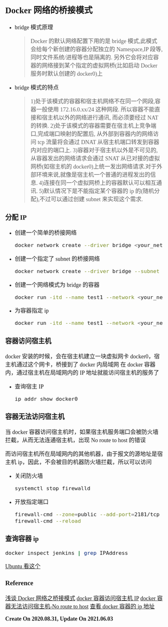 <font size=4 face='楷体'>

## Docker 网络的桥接模式

- bridge 模式原理

  > Docker 的默认网络配置下用的是 bridge 模式,此模式会给每个新创建的容器分配独立的 Namespace,IP 段等,同时文件系统/进程等也是隔离的. 另外它会将对应容器的网络接到某个指定的虚拟网桥(比如启动 Docker 服务时默认创建的 docker0)上

- bridge 模式的特点
  > 1)处于该模式的容器和宿主机网络不在同一个网段,容器一般使用 172.16.0.xx/24 这种网段. 所以容器不能直接和宿主机以外的网络进行通讯, 而必须要经过 NAT 的转换. 2)处于该模式的容器需要在宿主机上竞争端口,完成端口映射的配置后, 从外部到容器内的网络访问 tcp 流量将会通过 DNAT 从宿主机端口转发到容器内对应的端口上. 3)容器对于宿主机以外是不可见的,从容器发出的网络请求会通过 SNAT 从已对接的虚拟网桥(如宿主机的 docker0)上统一发出网络请求.对于外部环境来说,就像是宿主机一个普通的进程发出的信息. 4)连接在同一个虚拟网桥上的容器默认可以相互通讯. 5)默认情况下是不能指定某个容器的 ip 的(随机分配),不过可以通过创建 subnet 来实现这个需求.

### 分配 IP

- 创建一个简单的桥接网络

  ```bash
  docker network create --driver bridge <your_network_name>
  ```

- 创建一个指定了 subnet 的桥接网络

  ```bash
  docker network create --driver bridge --subnet 172.19.0.0/16 <your_network_name>
  ```

- 创建一个网络模式为 bridge 的容器

  ```bash
  docker run -itd --name test1 --network <your_network_name> <your_docker_image> /bin/bash
  ```

- 为容器指定 ip

  ```bash
  docker run -itd --name test1 --network <your_network_name> --ip 172.19.0.10 <your_docker_image> /bin/bash
  ```

### 容器访问宿主机

docker 安装的时候，会在宿主机建立一块虚拟网卡 docker0，宿主机通过这个网卡，桥接到了 docker 内局域网
在 docker 容器内，通过宿主机在局域网内的 IP 地址就能访问宿主机的服务了

- 查询宿主 IP

  ```bash
  ip addr show docker0
  ```

### 容器无法访问宿主机

当 docker 容器访问宿主机时，如果宿主机服务端口会被防火墙拦截，从而无法连通宿主机，出现 No route to host 的错误

而访问宿主机所在局域网内的其他机器，由于报文的源地址是宿主机 ip，因此，不会被目的机器防火墙拦截，所以可以访问

- 关闭防火墙

  ```bash
  systemctl stop firewalld
  ```

- 开放指定端口

  ```bash
  firewall-cmd --zone=public --add-port=2181/tcp --permanent
  firewall-cmd --reload
  ```

### 查询容器 ip

```bash
docker inspect jenkins | grep IPAddress
```

[Ubuntu 看这个](https://oomake.com/question/4955599)

### Reference

[浅谈 Docker 网络之桥接模式](https://www.imooc.com/article/296815)
[docker 容器访问宿主机 IP](https://www.cnblogs.com/xuanmanstein/p/10559269.html)
[docker 容器无法访问宿主机-No route to host](https://www.jianshu.com/p/96aebba5d3cc)
[查看 docker 容器的 ip 地址](https://blog.csdn.net/datouniao1/article/details/103856583)

**Create On 2020.08.31, Update On 2021.06.03**
